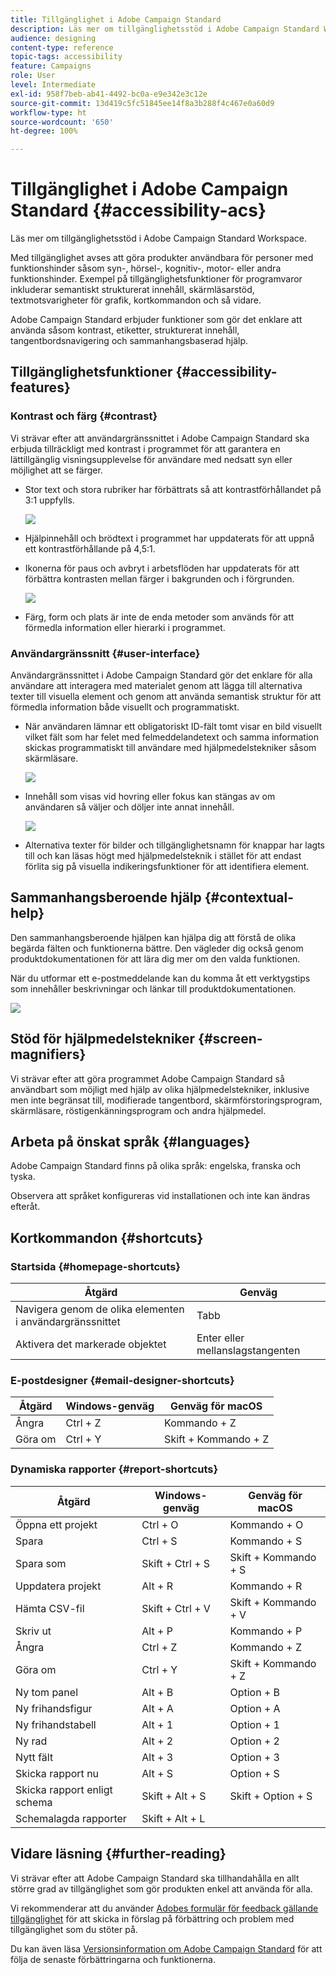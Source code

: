```yaml
---
title: Tillgänglighet i Adobe Campaign Standard
description: Läs mer om tillgänglighetsstöd i Adobe Campaign Standard Workspace.
audience: designing
content-type: reference
topic-tags: accessibility
feature: Campaigns
role: User
level: Intermediate
exl-id: 958f7beb-ab41-4492-bc0a-e9e342e3c12e
source-git-commit: 13d419c5fc51845ee14f8a3b288f4c467e0a60d9
workflow-type: ht
source-wordcount: '650'
ht-degree: 100%

---
```


# Tillgänglighet i Adobe Campaign Standard {#accessibility-acs}

Läs mer om tillgänglighetsstöd i Adobe Campaign Standard Workspace.

Med tillgänglighet avses att göra produkter användbara för personer med funktionshinder såsom syn-, hörsel-, kognitiv-, motor- eller andra funktionshinder. Exempel på tillgänglighetsfunktioner för programvaror inkluderar semantiskt strukturerat innehåll, skärmläsarstöd, textmotsvarigheter för grafik, kortkommandon och så vidare.

Adobe Campaign Standard erbjuder funktioner som gör det enklare att använda såsom kontrast, etiketter, strukturerat innehåll, tangentbordsnavigering och sammanhangsbaserad hjälp.

## Tillgänglighetsfunktioner {#accessibility-features}

### Kontrast och färg {#contrast}

Vi strävar efter att användargränssnittet i Adobe Campaign Standard ska erbjuda tillräckligt med kontrast i programmet för att garantera en lättillgänglig visningsupplevelse för användare med nedsatt syn eller möjlighet att se färger.

* Stor text och stora rubriker har förbättrats så att kontrastförhållandet på 3:1 uppfylls.

   ![](assets/accessibility_2.png)

* Hjälpinnehåll och brödtext i programmet har uppdaterats för att uppnå ett kontrastförhållande på 4,5:1.

* Ikonerna för paus och avbryt i arbetsflöden har uppdaterats för att förbättra kontrasten mellan färger i bakgrunden och i förgrunden.

   ![](assets/accessibility_1.png)

* Färg, form och plats är inte de enda metoder som används för att förmedla information eller hierarki i programmet.

### Användargränssnitt {#user-interface}

Användargränssnittet i Adobe Campaign Standard gör det enklare för alla användare att interagera med materialet genom att lägga till alternativa texter till visuella element och genom att använda semantisk struktur för att förmedla information både visuellt och programmatiskt.

* När användaren lämnar ett obligatoriskt ID-fält tomt visar en bild visuellt vilket fält som har felet med felmeddelandetext och samma information skickas programmatiskt till användare med hjälpmedelstekniker såsom skärmläsare.

   ![](assets/accessibility_3.png)

* Innehåll som visas vid hovring eller fokus kan stängas av om användaren så väljer och döljer inte annat innehåll.

   ![](assets/accessibility_4.png)

* Alternativa texter för bilder och tillgänglighetsnamn för knappar har lagts till och kan läsas högt med hjälpmedelsteknik i stället för att endast förlita sig på visuella indikeringsfunktioner för att identifiera element.

<!--
### Create responsive resize for multiple devices {#resize-devices}

When designing for multiple devices and platforms, it's important to create a seamless experience for screen sizes across mobile and desktop resolutions.

Adobe Campaign Standard allows you to design and test emails and push notifications on different devices such as: iPhone, Android devices, iPad, Android tablet and desktop.

![](assets/accessibility_6.png)
-->

## Sammanhangsberoende hjälp {#contextual-help}

Den sammanhangsberoende hjälpen kan hjälpa dig att förstå de olika begärda fälten och funktionerna bättre. Den vägleder dig också genom produktdokumentationen för att lära dig mer om den valda funktionen.

När du utformar ett e-postmeddelande kan du komma åt ett verktygstips som innehåller beskrivningar och länkar till produktdokumentationen.

![](assets/accessibility_7.png)

## Stöd för hjälpmedelstekniker {#screen-magnifiers}

Vi strävar efter att göra programmet Adobe Campaign Standard så användbart som möjligt med hjälp av olika hjälpmedelstekniker, inklusive men inte begränsat till, modifierade tangentbord, skärmförstoringsprogram, skärmläsare, röstigenkänningsprogram och andra hjälpmedel.

## Arbeta på önskat språk {#languages}

Adobe Campaign Standard finns på olika språk: engelska, franska och tyska.

Observera att språket konfigureras vid installationen och inte kan ändras efteråt.

## Kortkommandon {#shortcuts}

### Startsida {#homepage-shortcuts}

| Åtgärd | Genväg |
| --- | --- |
| Navigera genom de olika elementen i användargränssnittet | Tabb |
| Aktivera det markerade objektet | Enter eller mellanslagstangenten |

### E-postdesigner {#email-designer-shortcuts}

| Åtgärd | Windows-genväg | Genväg för macOS |
| --- | --- | --- |
| Ångra | Ctrl + Z | Kommando + Z |
| Göra om | Ctrl + Y | Skift + Kommando + Z |

### Dynamiska rapporter {#report-shortcuts}

| Åtgärd | Windows-genväg | Genväg för macOS |
| --- | --- | --- |
| Öppna ett projekt | Ctrl + O | Kommando + O |
| Spara | Ctrl + S | Kommando + S |
| Spara som | Skift + Ctrl + S | Skift + Kommando + S |
| Uppdatera projekt | Alt + R | Kommando + R |
| Hämta CSV-fil | Skift + Ctrl + V | Skift + Kommando + V |
| Skriv ut | Alt + P | Kommando + P |
| Ångra | Ctrl + Z | Kommando + Z |
| Göra om | Ctrl + Y | Skift + Kommando + Z |
| Ny tom panel | Alt + B | Option + B |
| Ny frihandsfigur | Alt + A | Option + A |
| Ny frihandstabell | Alt + 1 | Option + 1 |
| Ny rad | Alt + 2 | Option + 2 |
| Nytt fält | Alt + 3 | Option + 3 |
| Skicka rapport nu | Alt + S | Option + S |
| Skicka rapport enligt schema | Skift + Alt + S | Skift + Option + S |
| Schemalagda rapporter | Skift + Alt + L | <!-- Should be 'Shift + Option + L ' but does not work on Mac --> |

## Vidare läsning {#further-reading}

Vi strävar efter att Adobe Campaign Standard ska tillhandahålla en allt större grad av tillgänglighet som gör produkten enkel att använda för alla.

Vi rekommenderar att du använder [Adobes formulär för feedback gällande tillgänglighet](https://www.adobe.com/accessibility/feedback.html) för att skicka in förslag på förbättring och problem med tillgänglighet som du stöter på.

Du kan även läsa [Versionsinformation om Adobe Campaign Standard](https://experienceleague.adobe.com/docs/campaign-standard/using/release-notes/release-notes.html?lang=sv#release-notes) för att följa de senaste förbättringarna och funktionerna.
